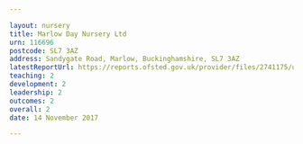 ```yaml
---

layout: nursery
title: Marlow Day Nursery Ltd
urn: 116696
postcode: SL7 3AZ
address: Sandygate Road, Marlow, Buckinghamshire, SL7 3AZ
latestReportUrl: https://reports.ofsted.gov.uk/provider/files/2741175/urn/116696.pdf
teaching: 2
development: 2
leadership: 2
outcomes: 2
overall: 2
date: 14 November 2017

---
```

